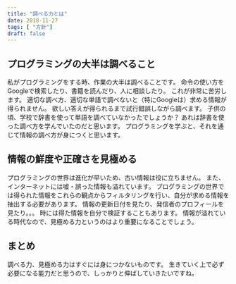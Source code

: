 ```yaml
---
title: "調べる力とは"
date: 2018-11-27
tags: [ "方針"]
draft: false
---
```


## プログラミングの大半は調べること
私がプログラミングをする時、作業の大半は調べることです。
命令の使い方をGoogleで検索したり、書籍を読んだり、人に相談したり。
これが非常に苦労します。
適切な調べ方、適切な単語で調べないと（特にGoogleは）求める情報が得られません。
欲しい答えが得られるまで試行錯誤しながら調べます。
子供の頃、学校で辞書を使って単語を調べていなかったでしょうか？
あれは辞書を使った調べ方を学んでいたのだと思います。
プログラミングを学ぶと、それを通じて情報の調べ方が身につくと思います。

## 情報の鮮度や正確さを見極める
プログラミングの世界は進化が早いため、古い情報は役に立ちません。
また、インターネットには嘘・誤った情報も溢れています。
プログラミングの世界では得られた情報をこれらの観点からフィルタリングを行い、自分が求める情報を抽出する必要があります。
情報の更新日付を見たり、発信者のプロフィールを見たり。。。
時には得た情報を自分で検証することもあります。
情報が溢れている時代なので、見極める力というのはより重要になることでしょう。

## まとめ
調べる力、見極める力はすぐには身につかないものです。
生きていく上で必ず必要になる能力だと思うので、しっかりと伸ばしていきたいですね。
